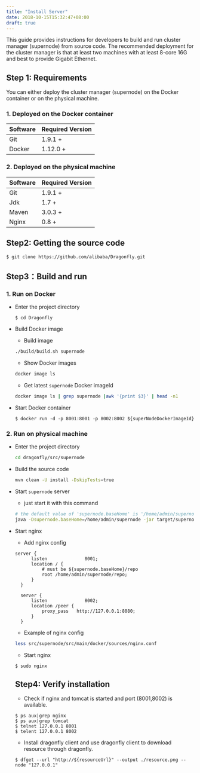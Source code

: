 ```yaml
---
title: "Install Server"
date: 2018-10-15T15:32:47+08:00
draft: true
---
```



This guide provides instructions for developers to build and run cluster manager (supernode) from source code. The recommended deployment for the cluster manager is that at least two machines with at least 8-core 16G and best to provide Gigabit Ethernet.

## Step 1: Requirements
You can either deploy the cluster manager (supernode) on the Docker container or on the physical machine.

### 1. Deployed on the Docker container

Software              | Required Version
----------------------|--------------------------
Git                   | 1.9.1 +
Docker                | 1.12.0 +

### 2. Deployed on the physical machine

Software              | Required Version
----------------------|--------------------------
Git                   | 1.9.1 +
Jdk                   | 1.7 +
Maven                 | 3.0.3 +
Nginx                 | 0.8 +

## Step2: Getting the source code
   ```
   $ git clone https://github.com/alibaba/Dragonfly.git
   ```

## Step3：Build and run
### 1. Run on Docker
* Enter the project directory

   ```
   $ cd Dragonfly
   ```
* Build Docker image

   - Build image

   ```bash
   ./build/build.sh supernode
   ```
   - Show Docker images

   ```bash
   docker image ls
   ```
   - Get latest `supernode` Docker imageId

   ```bash
   docker image ls | grep supernode |awk '{print $3}' | head -n1
   ```
* Start Docker container

   ```
   $ docker run -d -p 8001:8001 -p 8002:8002 ${superNodeDockerImageId}
   ```

### 2. Run on physical machine
* Enter the project directory

   ```bash
   cd dragonfly/src/supernode
   ```
* Build the source code

   ```bash
   mvn clean -U install -DskipTests=true
   ```
* Start `supernode` server

   - just start it with this command

   ```bash
   # the default value of 'supernode.baseHome' is '/home/admin/supernode' if you don't set
   java -Dsupernode.baseHome=/home/admin/supernode -jar target/supernode.jar
   ```
* Start nginx

  - Add nginx config

  ```
  server {
        listen              8001;
        location / {
            # must be ${supernode.baseHome}/repo
            root /home/admin/supernode/repo;
        }
    }

    server {
        listen              8002;
        location /peer {
            proxy_pass   http://127.0.0.1:8080;
        }
    }
  ```
  - Example of nginx config

  ```bash
  less src/supernode/src/main/docker/sources/nginx.conf
  ```
  - Start nginx

  ```
  $ sudo nginx
  ```

  ## Step4: Verify installation
  - Check if nginx and tomcat is started and port (8001,8002) is available.

  ```
  $ ps aux|grep nginx
  $ ps aux|grep tomcat
  $ telnet 127.0.0.1 8001
  $ telent 127.0.0.1 8002
  ```
  - Install dragonfly client and use dragonfly client to download resource through dragonfly.

  ```
  $ dfget --url "http://${resourceUrl}" --output ./resource.png --node "127.0.0.1"
  ```
